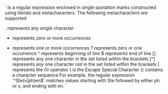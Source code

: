 `
Is a regular expression enclosed in single quotation marks constructed using literals and metacharacters. The following metacharacters are supported

. represents any single character
* represents zero or more occurrences
+ represents one or more occurrences
? represents zero or one occurrence
^ represents beginning of line
$ represents end of line
[] represents any one character in the set listed within the brackets
[^] represents any one character not in the set listed within the brackets
| represents the Or operator
\ is the Escape Special Character
() contains a character sequence
For example, the regular expression '^Ste(v|ph)en$' matches values starting with Ste followed by either ph or v, and ending with en.
`

